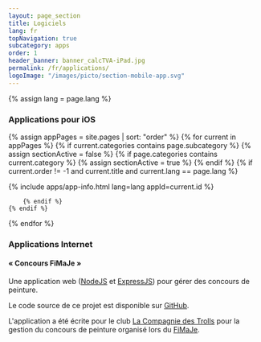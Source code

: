 ```yaml
---
layout: page_section
title: Logiciels
lang: fr
topNavigation: true
subcategory: apps
order: 1
header_banner: banner_calcTVA-iPad.jpg
permalink: /fr/applications/
logoImage: "/images/picto/section-mobile-app.svg"
---
```


{% assign lang = page.lang %}

### Applications pour iOS

{% assign appPages = site.pages | sort: "order" %}
{% for current in appPages %}
    {% if current.categories contains page.subcategory %}
        {%  assign sectionActive = false %}
        {% if page.categories contains current.category %}
            {%  assign sectionActive = true %}
        {% endif %}
        {% if current.order != -1 and current.title and current.lang == page.lang %}

{% include apps/app-info.html lang=lang appId=current.id %}

        {% endif %}
    {% endif %}
{% endfor %}


### Applications Internet

#### « Concours FiMaJe »

Une application web 
([NodeJS](http://nodejs.org/) et [ExpressJS](http://expressjs.com/fr/)) 
pour gérer des concours de peinture.

Le code source de ce projet est disponible sur 
[GitHub](https://github.com/sylvaingml/FiMaJe-concours).

L'application a été écrite pour le club 
[La Compagnie des Trolls](http://LaCompagnieDesTrolls.fr/) 
pour la gestion du concours de peinture organisé lors du
[FiMaJe](http://FiMaJe.fr).


